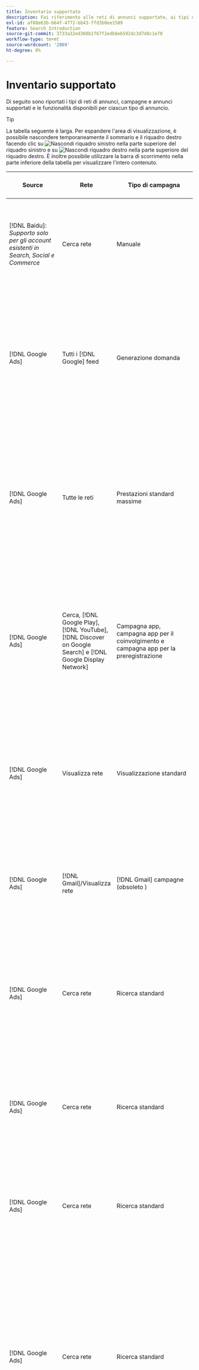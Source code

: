 ```yaml
---
title: Inventario supportato
description: Fai riferimento alle reti di annunci supportate, ai tipi di campagne e ai tipi di annunci.
exl-id: af88e63b-b64f-4772-bb43-ffd3b0ee1589
feature: Search Introduction
source-git-commit: 3733a32ed360b1f67f2edb8eb592dc3d7d8c1e70
workflow-type: tm+mt
source-wordcount: '2869'
ht-degree: 0%

---
```


# Inventario supportato

Di seguito sono riportati i tipi di reti di annunci, campagne e annunci supportati e le funzionalità disponibili per ciascun tipo di annuncio.

>[!TIP]
>
>La tabella seguente è larga. Per espandere l&#39;area di visualizzazione, è possibile nascondere temporaneamente il sommario e il riquadro destro facendo clic su ![Nascondi riquadro sinistro](/help/dsp/assets/hide-left-pane.png "Nascondi riquadro sinistro") nella parte superiore del riquadro sinistro e su ![Nascondi riquadro destro](/help/dsp/assets/hide-right-pane.png "Nascondi riquadro destro") nella parte superiore del riquadro destro. È inoltre possibile utilizzare la barra di scorrimento nella parte inferiore della tabella per visualizzare l&#39;intero contenuto.

| Source | Rete | Tipo di campagna | Tipo di annuncio | Sincronizza e visualizza | Crea/Modifica | Traccia[^1] | Ottimizza[^2] | Report | Supporto Adobe Analytics[^3] |
|----|----|----|----|----|----|----|----|----|----|
| [!DNL Baidu]: *Supporto solo per gli account esistenti in Search, Social e Commerce* | Cerca rete | Manuale | Annuncio testuale | Sincronizzazione automatica tramite API | Crea/modifica tramite [visualizzazioni di gestione campagne](/help/search-social-commerce/campaign-management/campaigns/campaign-management-options.md) e [bulksheet](/help/search-social-commerce/campaign-management/bulksheets/bulksheet-about.md) | Sì | Campagne con strategia di offerta CPC manuale | Dati a livello di annuncio | [!DNL Analytics] dati per ricerca, social e Commerce<br><br>Dati a livello di annuncio da Search, Social e Commerce a | [!DNL Analytics] |
| [!DNL Google Ads] | Tutti i [!DNL Google] feed | Generazione domanda | Annuncio carosello Gen domanda (annuncio multi-immagine)<br><br>Annuncio immagine Gen domanda<br><br>Annuncio prodotto Gen domanda<br><br>Annuncio video Gen domanda | Sincronizzazione automatica tramite API | Nessuna opzione di creazione/modifica | Sì | Solo annunci carosello e immagine; solo portfolio ibridi<br><br>Le offerte e i target della strategia di offerta vengono impostati a livello di campagna, insieme ai budget della campagna, in base al tipo di ottimizzazione. | Dati a livello di annuncio | Dati a livello di annuncio per Search, Social e Commerce [utilizzando il codice di tracciamento AMO ID aggiornato](/help/integrations/analytics/ids.md#amo-id-formats) [^4]<br><br>Dati a livello di annuncio da Search, Social e Commerce a | [!DNL Analytics] |
| [!DNL Google Ads] | Tutte le reti | Prestazioni standard massime | Tutti i tipi di annunci | Sincronizzazione automatica tramite API | Crea/modifica la campagna e carica le risorse nelle impostazioni della campagna in [!UICONTROL Campaigns] > [!UICONTROL Campaigns]<br><br>Sono disponibili solo le impostazioni richieste. Per le impostazioni facoltative e i gruppi di voci, accedi all&#39;editor [!DNL [!DNL Google Ads] Ads]. | Sì | Nei portfolio ibridi solo<br><br>Gli obiettivi della strategia di offerta sono impostati a livello di campagna, insieme ai budget della campagna. | Dati a livello di campagna<br><br>I dati per i gruppi di inserzioni non sono disponibili e la rete di annunci non fornisce dati a livello di annuncio. | [!DNL Analytics] dati per cercare, social e Commerce<br><br>Dati a livello di campagna da Search, Social e Commerce ad Analytics. Richiede il [codice di tracciamento AMO ID](/help/integrations/analytics/ids.md#amo-id-formats) aggiornato. |
| [!DNL Google Ads] | Cerca, [!DNL Google Play], [!DNL YouTube], [!DNL Discover on Google Search] e [!DNL Google Display Network] | Campagna app, campagna app per il coinvolgimento e campagna app per la preregistrazione | Annunci di app, annunci di coinvolgimento app e annunci di preregistrazione app | Sincronizzazione automatica tramite API | — | Sì, quando aggiungi manualmente i tag di tracciamento dei clic ai modelli di tracciamento all’interno della rete di annunci | — | Dati a livello di annuncio da [!DNL Analytics] a metriche standard di Search, Social e Commerce<br><br> a livello di annuncio (ma non conversioni tracciate da Google Ads per annunci di installazione app) da Search, Social e Commerce ad Analytics. |
| [!DNL Google Ads] | Visualizza rete | Visualizzazione standard | Annuncio immagine | Sincronizzazione automatica tramite API | Modifica URL e stato utilizzando solo [bulksheet](/help/search-social-commerce/campaign-management/bulksheets/bulksheet-about.md) | Sì, quando aggiungi manualmente i tag di tracciamento dei clic ai modelli di tracciamento all’interno della rete di annunci | — | Dati a livello di annuncio, ma nessun dato view-through | [!DNL Analytics] dati per ricerca, social e Commerce<br><br>Dati a livello di annuncio da Search, Social e Commerce ad Analytics, ma nessun dato view-through |
| [!DNL Google Ads] | [!DNL Gmail]/Visualizza rete | [!DNL Gmail] campagne (obsoleto ) | [!DNL Gmail] annuncio | Nessuna sincronizzazione | Nessuna opzione di creazione/modifica | — | — | Solo dati a livello di campagna legacy | Dati Analytics legacy per ricerca, social e Commerce<br><br>Dati legacy a livello di campagna da ricerca, social e Commerce a | [!DNL Analytics] |
| [!DNL Google Ads] | Cerca rete | Ricerca standard | Annuncio per sola chiamata | Sincronizzazione automatica tramite API | Crea/modifica tramite [visualizzazioni di gestione campagne](/help/search-social-commerce/campaign-management/campaigns/campaign-management-options.md) | Sì, utilizzando il suffisso della pagina di destinazione a livello di account e il modello di tracciamento oppure aggiungendoli manualmente a livello di annuncio in [!DNL [!DNL Google Ads] Ads] Manager | — | Visualizzazioni a livello di gruppo di annunci e clic solo dalla rete di annunci; nessun ricavo | — |
| [!DNL Google Ads] | Cerca rete | Ricerca standard | \[Expanded\] Annuncio ricerca dinamica | Sincronizzazione automatica tramite API | Crea/modifica tramite [visualizzazioni di gestione campagne](/help/search-social-commerce/campaign-management/campaigns/campaign-management-options.md) e [bulksheet](/help/search-social-commerce/campaign-management/bulksheets/bulksheet-about.md) | Sì | Sì<br><br>Per gruppi di annunci quando la campagna specifica un dominio del sito Web; in caso contrario, per destinazioni di ricerca dinamica. | Dati a livello di campagna e di gruppo di annunci<br><br>La rete di annunci non fornisce dati a livello di annuncio. | [!DNL Analytics] dati per ricerca, social e Commerce<br><br>Dati a livello di campagna e di gruppo di annunci da Search, Social e Commerce a | [!DNL Analytics] |
| [!DNL Google Ads] | Cerca rete | Ricerca standard | Annuncio di testo espanso (obsoleto a giugno 2022) | Sincronizzazione automatica tramite API | Eliminazione utilizzando solo [visualizzazioni gestione campagne](/help/search-social-commerce/campaign-management/campaigns/campaign-management-options.md), [bulksheet](/help/search-social-commerce/campaign-management/bulksheets/bulksheet-about.md) e [feed gestione inventario](/help/search-social-commerce/campaign-management/inventory-feeds/inventory-feeds-about.md) | Sì | — | Dati a livello di annuncio | [!DNL Analytics] dati per ricerca, social e Commerce<br><br>Dati a livello di annuncio da Search, Social e Commerce a | [!DNL Analytics] |
| [!DNL Google Ads] | Cerca rete | Ricerca standard | Annuncio di ricerca reattivo | Sincronizzazione automatica tramite API | Crea/modifica tramite [visualizzazioni gestione campagne](/help/search-social-commerce/campaign-management/campaigns/campaign-management-options.md), [bulksheet](/help/search-social-commerce/campaign-management/bulksheets/bulksheet-about.md) e [feed gestione inventario](/help/search-social-commerce/campaign-management/inventory-feeds/inventory-feeds-about.md) | Sì | Sì | Dati a livello di annuncio per tutti gli elementi pubblicitari disponibili<br><br><b>Nota:</b> [!DNL [!DNL Google Ads] annunci] non fornisce dati al di fuori dei relativi editor nativi sulle combinazioni di testo visualizzate come annunci. Per ulteriori informazioni sul reporting per ogni combinazione di testo, consulta la documentazione [[!DNL [!DNL Google Ads] Ads]](https://support.google.com/google-ads/answer/7684791). | [!DNL Analytics] dati per ricerca, social e Commerce<br><br>Dati a livello di annuncio da Search, Social e Commerce a | [!DNL Analytics] |
| [!DNL Google Ads] | Cerca rete | Ricerca standard (obsoleto) | Annuncio testuale | Sincronizzazione automatica tramite API | Le modifiche di stato agli annunci esistenti utilizzano solo [bulksheet](/help/search-social-commerce/campaign-management/bulksheets/bulksheet-about.md) | Sì | Sì | Dati a livello di annuncio | [!DNL Analytics] dati per ricerca, social e Commerce<br><br>Dati a livello di annuncio da Search, Social e Commerce a | [!DNL Analytics] |
| [!DNL Google Ads] | Cerca rete | Ricerca standard | <i>Estensione annuncio:</i><br><br>Sitelink (a livello di account, campagna e gruppo di annunci) | Sincronizzazione automatica tramite API | Crea/modifica tramite [visualizzazioni di gestione campagne](/help/search-social-commerce/campaign-management/campaigns/campaign-management-options.md) e [bulksheet](/help/search-social-commerce/campaign-management/bulksheets/bulksheet-about.md) | —<br><br>I collegamenti di sito hanno un campo &quot;Modello di tracciamento&quot;, ma Search, Social e Commerce mappano i clic e le conversioni risultanti alla parola chiave associata, non al singolo collegamento di sito. | — Search, Social e Commerce non vengono ottimizzati per il sitelink. Viene invece ottimizzato in base alla parola chiave associata all’annuncio in cui è incluso il sitelink. | —<br><br>Sono disponibili dati per la parola chiave associata. In [!DNL Google Ads] è possibile visualizzare i dati delle prestazioni a livello di sitelink nella scheda [!DNL Campaigns] > scheda [!DNL Ad Extensions].<br><br>Per vedere quali singole conversioni sono risultate da un clic su un sitelink, generare un [report sulle transazioni](/help/search-social-commerce/reports/management/basic-advanced/transaction-report.md). Il valore della colonna [!UICONTROL Link Type] per un sitelink è <code>sl:&lt;testo Sitelink></code>, ad esempio :See offerte correnti. | Dati per la parola chiave associata solo da Search, Social e Commerce a | [!DNL Analytics] |
| [!DNL Google Ads] | Cerca rete | Ricerca standard | <i>Altre estensioni annuncio:</i><br><br>Estensione callout<br><br>Estensione posizione<br><br>Estensione telefono | Sincronizzazione automatica tramite API | Gestisci le estensioni di telefoni e callout utilizzando [visualizzazioni di gestione campagne](/help/search-social-commerce/campaign-management/campaigns/campaign-management-options.md).<br><br>Le estensioni della posizione non sono disponibili. Le associazioni di estensioni della posizione esistenti sono sincronizzate ma possono essere eliminate solo. | —<br><br>I collegamenti di sito hanno un campo &quot;Modello di tracciamento&quot;, ma Search, Social e Commerce mappano i clic e le conversioni risultanti alla parola chiave associata, non al singolo collegamento di sito.<br><br>Gli altri tipi di estensioni degli annunci non hanno un URL da monitorare e Search, Social e Commerce non possono mappare i dati di conversione su di essi. | — | —<br><br>[!DNL Google Ads] associa i clic su un&#39;estensione dell&#39;annuncio alla parola chiave associata all&#39;annuncio in cui è inclusa l&#39;estensione.<br><br>In Search, Social e Commerce non sono disponibili dati relativi ai costi o ai clic a livello di estensione. In [!DNL Google Ads] è possibile visualizzare i costi e fare clic sui dati a livello di estensione nella scheda [!DNL Campaigns] > scheda [!DNL Ad Extensions].<br><br>Per vedere quali singole conversioni sono risultate da un clic su un Sitelink, genera un [report sulle transazioni](/help/search-social-commerce/reports/management/basic-advanced/transaction-report.md). La colonna [!UICONTROL Link Type] per un sitelink è <code>sl:&lt;testo Sitelink></code>, ad esempio :See offerte correnti. | Dati per la parola chiave associata solo da Search, Social e Commerce a | [!DNL Analytics] |
| [!DNL Google Ads] | Rete acquisti | Acquisti standard | Annuncio per lo shopping di prodotti (Creative type &quot;Product&quot;) | Sincronizzazione automatica tramite API | La copia dell’annuncio viene generata automaticamente per i gruppi di prodotti nel gruppo di annunci. Modifica lo stato dell&#39;annuncio solo utilizzando [bulksheet](/help/search-social-commerce/campaign-management/bulksheets/bulksheet-about.md) e [feed di gestione inventario](/help/search-social-commerce/campaign-management/inventory-feeds/inventory-feeds-about.md)<br><br>Puoi creare campagne padre, gruppi di annunci e gruppi di prodotti e modificarne solo lo stato utilizzando [visualizzazioni di gestione campagne](/help/search-social-commerce/campaign-management/campaigns/campaign-management-options.md), [bulksheet](/help/search-social-commerce/campaign-management/bulksheets/bulksheet-about.md) e [feed di gestione inventario](/help/search-social-commerce/campaign-management/inventory-feeds/inventory-feeds-about.md). | Sì, quando aggiungi manualmente i tag di tracciamento dei clic ai modelli di tracciamento all’interno della rete di annunci | Sì | I dati a livello di campagna, gruppo di annunci e gruppo di prodotti [!DNL Google Ads] non forniscono dati sulle prestazioni a livello di annuncio per le campagne di acquisto. | [!DNL Analytics] dati per Search, Social e Commerce<br><br>Dati a livello di campagna, gruppo di annunci e gruppo di prodotti da Search, Social e Commerce a | [!DNL Analytics] |
| [!DNL Google Ads] | [!DNL YouTube] | Video | Annuncio video | La sincronizzazione tramite API richiede solo [consenso](/help/search-social-commerce/tools/sync-inventory.md)<br><br>dettagli annuncio di base, senza miniature | Nessuna opzione di creazione/modifica | Sì, quando aggiungi manualmente i tag di tracciamento dei clic ai modelli di tracciamento all’interno della rete di annunci | Campagne con la strategia di offerta [!UICONTROL Maximize Conversions] solo in portfolio ibridi<br><br>Il portfolio ibrido deve includere solo [!DNL YouTube] campagne. | Dati a livello di campagna e di gruppo di annunci<br><br>La rete di annunci non fornisce dati a livello di annuncio. | [!DNL Analytics] dati per ricerca, social e Commerce<br><br>Dati a livello di campagna e di gruppo di annunci da Search, Social e Commerce a | [!DNL Analytics] |
| [!DNL Microsoft Advertising] | Tutte le reti | Prestazioni standard massime | Tutti i tipi di annunci | Sincronizzazione automatica tramite API | Crea/modifica campagne in [!UICONTROL Campaigns] > [!UICONTROL Campaigns]. | Sì | Nei portfolio ibridi solo<br><br>Gli obiettivi della strategia di offerta sono impostati a livello di campagna, insieme ai budget della campagna. | Dati a livello di gruppo di risorse<br><br>La rete di annunci non fornisce dati a livello di annuncio. | [!DNL Analytics] dati per ricerca, social e Commerce<br><br>Dati a livello di gruppo di risorse da Search, Social e Commerce a | [!DNL Analytics] |
| [!DNL Microsoft Advertising] | Audience Network | Tipi di campagna del pubblico:<br><br>&quot;[!UICONTROL Audience (image)]&quot; e &quot;[!UICONTROL Audience] (feed)&quot;) | Annuncio reattivo<br><br>Include annunci basati su immagini e annunci basati su feed di prodotto solo per la rete di pubblico | Sincronizzazione automatica tramite API | Crea/modifica tramite [visualizzazioni di gestione campagne](/help/search-social-commerce/campaign-management/campaigns/campaign-management-options.md) e [bulksheet](/help/search-social-commerce/campaign-management/bulksheets/bulksheet-about.md) | Sì | Campagne CPC (eCPC) migliorate; campagne con la strategia di offerta [!UICONTROL Maximize Conversions] in portfolio ibridi | Dati a livello di annuncio | [!DNL Analytics] dati per ricerca, social e Commerce<br><br>Dati a livello di annuncio da Search, Social e Commerce a | [!DNL Analytics] |
| [!DNL Microsoft Advertising] | Audience Network | [!UICONTROL Audience Video] | Annuncio reattivo | Sincronizzazione automatica tramite API | Crea campagne principali e gruppi di annunci utilizzando [visualizzazioni di gestione campagne](/help/search-social-commerce/campaign-management/campaigns/campaign-management-options.md). | Sì | Sì per campagne CPC (eCPC) avanzate<br><br>Non disponibile per campagne CPM | Dati a livello di annuncio | [!DNL Analytics] dati per ricerca, social e Commerce<br><br>Dati a livello di annuncio da Search, Social e Commerce a | [!DNL Analytics] |
| [!DNL Microsoft Advertising] | Audience Network | [!UICONTROL Audience CTV Video] | Annuncio reattivo | Sincronizzazione automatica tramite API | Crea campagne principali e gruppi di annunci utilizzando [visualizzazioni di gestione campagne](/help/search-social-commerce/campaign-management/campaigns/campaign-management-options.md). | Sì | Sì per campagne CPC (eCPC) avanzate<br><br>Non disponibile per campagne CPM | Dati a livello di annuncio | [!DNL Analytics] dati per ricerca, social e Commerce<br><br>Dati a livello di annuncio da Search, Social e Commerce a | [!DNL Analytics] |
| [!DNL Microsoft Advertising] | Audience Network | Ricerca | Annuncio di testo espanso con &quot;[!DNL Prefer Audience Ad Format]&quot; selezionato | Sincronizzazione automatica tramite API | Crea/modifica tramite [visualizzazioni di gestione campagne](/help/search-social-commerce/campaign-management/campaigns/campaign-management-options.md)<br><br>Nessun supporto per le estensioni degli annunci di immagini | Sì | Sì | Dati a livello di annuncio | [!DNL Analytics] dati per ricerca, social e Commerce<br><br>Dati a livello di annuncio da Search, Social e Commerce a | [!DNL Analytics] |
| [!DNL Microsoft Advertising] | Reti di pubblico e di ricerca | Campagne di acquisto per i marchi:<br><br>Acquisti per marchio: utilizza la strategia di offerta [!UICONTROL Manual CPC]<br><br>Promozioni per marchio: utilizza la strategia di offerta [!UICONTROL Cost per Sale] | Annuncio di prodotto | Sincronizzazione automatica tramite API | Crea la campagna principale, il gruppo di annunci e i gruppi di prodotti utilizzando [visualizzazioni di gestione campagne](/help/search-social-commerce/campaign-management/campaigns/campaign-management-options.md). | Sì | No | Dati a livello di gruppo di prodotti | [!DNL Analytics] dati per ricerca, social e Commerce<br><br>Dati a livello di gruppo di prodotti da Search, Social e Commerce a | [!DNL Analytics] |
| [!DNL Microsoft Advertising] | [!DNL Microsoft Store] | Annuncio store | Annuncio di prodotto | Sincronizzazione automatica tramite API | Crea la campagna principale, il gruppo di annunci e i gruppi di prodotti utilizzando [visualizzazioni di gestione campagne](/help/search-social-commerce/campaign-management/campaigns/campaign-management-options.md). | Sì | Sì per [!UICONTROL Manual CPC] campagne. <br><br>Non disponibile per [!UICONTROL Manual CPA] campagne. | Dati a livello di gruppo di prodotti | [!DNL Analytics] dati per ricerca, social e Commerce<br><br>Dati a livello di gruppo di prodotti da Search, Social e Commerce a | [!DNL Analytics] |
| [!DNL Microsoft Advertising] | Cerca rete | Ricerca | \[Expanded\] Annuncio ricerca dinamica | Sincronizzazione automatica tramite API | Crea/modifica tramite [visualizzazioni di gestione campagne](/help/search-social-commerce/campaign-management/campaigns/campaign-management-options.md) e [bulksheet](/help/search-social-commerce/campaign-management/bulksheets/bulksheet-about.md) | Sì | Sì | Dati a livello di annuncio | [!DNL Analytics] dati per ricerca, social e Commerce<br><br>Dati a livello di annuncio da Search, Social e Commerce a | [!DNL Analytics] |
| [!DNL Microsoft Advertising] | Cerca rete | Ricerca | Annuncio di testo espanso (obsoleto a febbraio 2023) | Sincronizzazione automatica tramite API | Modifica lo stato per gli annunci esistenti utilizzando solo [visualizzazioni di gestione campagne](/help/search-social-commerce/campaign-management/campaigns/campaign-management-options.md), [bulksheet](/help/search-social-commerce/campaign-management/bulksheets/bulksheet-about.md) e [feed di gestione inventario](/help/search-social-commerce/campaign-management/inventory-feeds/inventory-feeds-about.md) | Sì | Sì | Dati a livello di annuncio | [!DNL Analytics] dati per ricerca, social e Commerce<br><br>Dati a livello di annuncio da Search, Social e Commerce a | [!DNL Analytics] |
| [!DNL Microsoft Advertising] | Cerca rete | Ricerca | Annuncio multimediale | Sincronizzazione automatica tramite API | Crea/modifica utilizzando [visualizzazioni di gestione campagne](/help/search-social-commerce/campaign-management/campaigns/campaign-management-options.md). Modifica supporto anche per stato e URL solo in [bulksheet](/help/search-social-commerce/campaign-management/bulksheets/bulksheet-about.md) | Sì | Sì | Dati a livello di annuncio | [!DNL Analytics] dati per ricerca, social e Commerce<br><br>Dati a livello di annuncio da Search, Social e Commerce a | [!DNL Analytics] |
| [!DNL Microsoft Advertising] | Cerca rete | Ricerca | Annuncio di ricerca reattivo | Sincronizzazione automatica tramite API | Crea/modifica tramite [visualizzazioni gestione campagne](/help/search-social-commerce/campaign-management/campaigns/campaign-management-options.md), [bulksheet](/help/search-social-commerce/campaign-management/bulksheets/bulksheet-about.md) e [feed gestione inventario](/help/search-social-commerce/campaign-management/inventory-feeds/inventory-feeds-about.md) | Sì | Sì | Dati a livello di annuncio | [!DNL Analytics] dati per ricerca, social e Commerce<br><br>Dati a livello di annuncio da Search, Social e Commerce a | [!DNL Analytics] |
| [!DNL Microsoft Advertising] | Cerca rete | Ricerca | Annuncio di testo standard (obsoleto nel 2017) | Sincronizzazione automatica tramite API | Modifica utilizzando solo [visualizzazioni di gestione campagne](/help/search-social-commerce/campaign-management/campaigns/campaign-management-options.md) e [bulksheet](/help/search-social-commerce/campaign-management/bulksheets/bulksheet-about.md) | Sì | Sì | Dati a livello di annuncio | [!DNL Analytics] dati per ricerca, social e Commerce<br><br>Dati a livello di annuncio da Search, Social e Commerce a | [!DNL Analytics] |
| [!DNL Microsoft Advertising] | Cerca rete | Ricerca standard | <i>Estensione annuncio:</i><br><br>Sitelink (a livello di campagna) | Sincronizzazione automatica tramite API | Crea/modifica tramite [visualizzazioni di gestione campagne](/help/search-social-commerce/campaign-management/campaigns/campaign-management-options.md) e [bulksheet](/help/search-social-commerce/campaign-management/bulksheets/bulksheet-about.md) | —<br><br>I sitelink a livello di campagna hanno un campo &quot;[!UICONTROL Tracking Template]&quot;, ma Search, Social e Commerce mappano i clic e le conversioni risultanti alla parola chiave associata, non al singolo sitelink. | —<br><br>Ricerca, Social e Commerce non ottimizzati per il sitelink. Viene invece ottimizzato in base alla parola chiave associata all’annuncio in cui è incluso il sitelink. | —<br><br>Sono disponibili dati per la parola chiave associata. Per i dati sulle prestazioni a livello di sitelink, utilizzare l&#39;editor di annunci [!DNL Microsoft Advertising].<br><br>Per vedere quali singole conversioni sono risultate da un clic su un sitelink, generare un [report sulle transazioni](/help/search-social-commerce/reports/management/basic-advanced/transaction-report.md). La colonna [!UICONTROL Link Type] per un sitelink è <code>sl:&lt;testo Sitelink></code>, ad esempio :See offerte correnti. | Dati per la parola chiave associata solo da Search, Social e Commerce a | [!DNL Analytics] |
| [!DNL Microsoft Advertising] | Rete acquisti | Acquisti standard | Annuncio di prodotto | Sincronizzazione automatica tramite API | Crea/modifica righe promozione utilizzando solo [visualizzazioni di gestione campagne](/help/search-social-commerce/campaign-management/campaigns/campaign-management-options.md) e [bulksheet](/help/search-social-commerce/campaign-management/bulksheets/bulksheet-about.md); gli annunci vengono generati automaticamente. Puoi creare la campagna principale, il gruppo di annunci e i gruppi di prodotti utilizzando [visualizzazioni di gestione campagne](/help/search-social-commerce/campaign-management/campaigns/campaign-management-options.md), [bulksheet](/help/search-social-commerce/campaign-management/bulksheets/bulksheet-about.md) e [feed di gestione inventario](/help/search-social-commerce/campaign-management/inventory-feeds/inventory-feeds-about.md). | Sì, quando aggiungi manualmente i tag di tracciamento dei clic ai modelli di tracciamento all’interno della rete di annunci | Sì | Dati a livello di annuncio<br><br>Per vedere quali singole conversioni sono risultate da un clic su un annuncio di acquisto, genera un [report sulle transazioni](/help/search-social-commerce/reports/management/basic-advanced/transaction-report.md); la colonna [!UICONTROL Link Type] per un elenco di prodotti è `pla:&lt;product ID&gt;`, ad esempio pla:8525822. | [!DNL Analytics] dati per ricerca, social e Commerce<br><br>Dati a livello di annuncio da Search, Social e Commerce a | [!DNL Analytics] |
| [!DNL Microsoft Advertising] | Rete di acquisto: acquisto intelligente | Acquisti avanzati (funzionalità Beta in Search, Social e Commerce) | Annuncio di prodotto | Sincronizzazione automatica tramite API per impostazione predefinita, ma può essere [escluso](/help/search-social-commerce/tools/sync-inventory.md) | Nessuna opzione di creazione/modifica | Sì, quando aggiungi manualmente i tag di tracciamento dei clic ai modelli di tracciamento all’interno della rete di annunci | Cerca campagne con le strategie di offerta [!UICONTROL Maximize Conversion Value] e [!UICONTROL tROAS] solo in portfolio ibridi<br><br>L&#39;obiettivo deve includere solo [!DNL Adobe] metriche ed è necessario abilitare il caricamento degli obiettivi di Ricerca, Social e Commerce in [!DNL Microsoft Advertising]. | Dati a livello di annuncio<br><br>Per vedere quali singole conversioni sono risultate da un clic su un annuncio di acquisto, genera un [report sulle transazioni](/help/search-social-commerce/reports/management/basic-advanced/transaction-report.md); la colonna [!UICONTROL Link Type] per un elenco di prodotti è `pla:&lt;product ID&gt;`, ad esempio pla:8525822. | [!DNL Analytics] dati per ricerca, social e Commerce<br><br>Dati a livello di annuncio da Search, Social e Commerce a | [!DNL Analytics] |
| [!DNL Naver] | Cerca rete | Sito Web | Annuncio testuale | —<br><br>Nessuna sincronizzazione, ma è possibile replicare manualmente la struttura dell&#39;account e caricare le metriche del traffico giornaliero per l&#39;attribuzione di reporting e conversione<br><br>Vedere &quot;[Implementare [!DNL Naver] account di solo tracciamento](/help/search-social-commerce/campaign-management/naver-tracking-only-account-implement.md).&quot; | Nessuna opzione di creazione/modifica<br><br>È possibile replicare/modificare manualmente la struttura dell&#39;account utilizzando [modelli di bulksheet](/help/search-social-commerce/campaign-management/bulksheets/bulksheet-about.md). | Sì, quando aggiungi tag di tracciamento dei clic alle impostazioni delle parole chiave all’interno della rete di annunci | —<br><br>Nessuna offerta | Dati a livello di annuncio | [!DNL Analytics] dati da cercare, social e Commerce, ma non viceversa |
| [!DNL Pinterest] (supporto sincronizzazione terminato nel 2022) | Cerca rete | Campagne di traffico con solo posizionamenti di ricerca e gruppi di annunci con targeting per parole chiave | Spillo promosso | Nessuna informazione di sincronizzazione<br><br>dell&#39;account legacy fino al 21 luglio 2022 è disponibile in sola lettura. | Nessuna opzione di creazione/modifica | — | — | impression e clic legacy a livello di annuncio solo da Pinterest, ma senza ricavi, sincronizzati fino al 21 luglio 2022. | [!DNL Analytics] dati da cercare, social e Commerce, ma non viceversa |
| [!DNL Yahoo! Display Network] | Visualizza rete | Visualizzazione | Banner pubblicitario, immagine reattiva | Sincronizzazione automatica tramite API, ma sola lettura | Nessuna opzione di creazione/modifica | Sì, quando aggiungi manualmente i tag di tracciamento dei clic ai modelli di tracciamento all’interno della rete di annunci | Solo campagne con [!UICONTROL Manual CPC] strategia di offerta<br><br>La stessa offerta viene applicata a tutti gli annunci di un gruppo di annunci. | Dati a livello di annuncio | [!DNL Analytics] dati per ricerca, social e Commerce<br><br>Dati a livello di annuncio da Search, Social e Commerce a | [!DNL Analytics] |
| [!DNL Yahoo! Display Network] | Cerca rete | Ricerca | Annuncio di testo (lungo e breve) | Sincronizzazione automatica tramite API | Nessuna opzione di creazione/modifica | Sì, quando aggiungi manualmente i tag di tracciamento dei clic ai modelli di tracciamento all’interno della rete di annunci | Solo campagne con strategia di offerta CPC manuale<br><br>La stessa offerta viene applicata a tutti gli annunci di un gruppo di annunci. | Dati a livello di annuncio | [!DNL Analytics] dati per ricerca, social e Commerce<br><br>Dati a livello di annuncio da Search, Social e Commerce a | [!DNL Analytics] |
| [!DNL Yahoo! Japan Ads] | Cerca rete | Ricerca sponsorizzata | Annuncio di testo esteso<br><br>(solo annunci legacy; obsoleto a settembre 2022 al posto della ricerca responsive) | Sincronizzazione automatica tramite API | Elimina solo utilizzando [visualizzazioni gestione campagne](/help/search-social-commerce/campaign-management/campaigns/campaign-management-options.md), [bulksheet](/help/search-social-commerce/campaign-management/bulksheets/bulksheet-about.md) e [feed gestione inventario](/help/search-social-commerce/campaign-management/inventory-feeds/inventory-feeds-about.md) | Sì | Solo campagne con [!UICONTROL Manual CPC] strategia di offerta | Dati a livello di annuncio | [!DNL Analytics] dati per ricerca, social e Commerce<br><br>Dati a livello di annuncio da Search, Social e Commerce a | [!DNL Analytics] |
| [!DNL Yahoo! Japan Ads] | Cerca rete | Ricerca sponsorizzata | Annuncio di ricerca reattivo | Sincronizzazione automatica tramite API | Nessuna opzione di creazione/modifica | Sì, quando aggiungi manualmente i tag di tracciamento dei clic all’interno della rete di annunci | Solo campagne con [!UICONTROL Manual CPC] strategia di offerta | Dati a livello di annuncio | [!DNL Analytics] dati per ricerca, social e Commerce<br><br>Dati a livello di annuncio da Search, Social e Commerce a | [!DNL Analytics] |
| [!DNL Yahoo! Japan Ads] | Cerca rete | Ricerca sponsorizzata | Annuncio di testo standard (obsoleto nel 2017) | Sincronizzazione automatica tramite API | Elimina solo utilizzando [bulksheet](/help/search-social-commerce/campaign-management/bulksheets/bulksheet-about.md) | Sì | Solo campagne con [!UICONTROL Manual CPC] strategia di offerta | Dati a livello di annuncio | [!DNL Analytics] dati per ricerca, social e Commerce<br><br>Dati a livello di annuncio da Search, Social e Commerce a | [!DNL Analytics] |
| [!DNL Yahoo Native] (supporto sincronizzazione terminato nel 2022) | Rete nativa | Nativa | Annuncio testuale | Nessuna informazione sull&#39;account Sync<br><br>Legacy fino al 10 marzo 2022 è disponibile in sola lettura. | Nessuna opzione di creazione/modifica | — | — | —<br><br>Dati legacy a livello di annuncio sincronizzati fino al 10 marzo 2022. | [!DNL Analytics] dati da cercare, social e Commerce, ma non viceversa |
| [!DNL Yandex] | Cerca rete | Ricerca | Annuncio testuale | Sincronizzazione automatica tramite API | Crea/modifica tramite [visualizzazioni gestione campagne](/help/search-social-commerce/campaign-management/campaigns/campaign-management-options.md), [bulksheet](/help/search-social-commerce/campaign-management/bulksheets/bulksheet-about.md) e [feed gestione inventario](/help/search-social-commerce/campaign-management/inventory-feeds/inventory-feeds-about.md) | Sì | Campagne con strategia di offerta CPC | Dati a livello di annuncio | [!DNL Analytics] dati per ricerca, social e Commerce<br><br>Dati a livello di annuncio da Search, Social e Commerce a | [!DNL Analytics] |
| [!DNL Yandex] | Visualizza rete | Visualizzazione/Contenuto | Annuncio testuale | Sincronizzazione automatica tramite API | Crea/modifica tramite [visualizzazioni gestione campagne](/help/search-social-commerce/campaign-management/campaigns/campaign-management-options.md), [bulksheet](/help/search-social-commerce/campaign-management/bulksheets/bulksheet-about.md) e [feed gestione inventario](/help/search-social-commerce/campaign-management/inventory-feeds/inventory-feeds-about.md) | Sì | Campagne con strategia di offerta CPC | Dati a livello di annuncio | [!DNL Analytics] dati per ricerca, social e Commerce<br><br>Dati a livello di annuncio da Search, Social e Commerce a | [!DNL Analytics] |

[^1]: per la maggior parte delle reti di annunci e dei tipi di campagne, quando si abilitano le impostazioni di tracciamento &quot;[!UICONTROL EF Redirect]&quot; e &quot;[!UICONTROL Auto Upload]&quot; per una campagna attiva (impostata a livello di campagna o ereditata dalle impostazioni dell&#39;account), Ricerca, Social e Commerce creano e caricano automaticamente gli URL di tracciamento dei componenti del gruppo di annunci nella rete di annunci ogni volta che questa si sincronizza con essa. In caso contrario, devi generare URL di tracciamento e aggiungerli alle impostazioni dell’account, della campagna o del componente della campagna. Consulta &quot;[Quando e come generare gli URL di tracciamento dei clic per rete di annunci e oggetto](/help/search-social-commerce/tracking/click-tracking-ways-to-generate.md).&quot;

[^2]: ulteriori informazioni in &quot;[Supporto dell&#39;ottimizzazione tramite strategia di offerta](/help/search-social-commerce/new-ui/manage/portfolios/portfolio-about.md#optimization-by-bid-strategy).&quot;

[^3]: richiede un&#39;integrazione con Adobe Analytics. Vedi &quot;[Panoramica di Analytics per Adobe Advertising](https://experienceleague.adobe.com/docs/advertising/integrations/analytics/overview.html).&quot;

[^4]: i dati [!DNL Analytics] vengono inviati a Search, Social e Commerce utilizzando il parametro di tracciamento dell&#39;AMO ID aggiornato (a partire da `s_kwcid`), indipendentemente dal formato dell&#39;AMO ID normalmente utilizzato per l&#39;account. Se utilizzi normalmente la versione precedente dell’AMO ID, ti consigliamo di effettuare l’aggiornamento al nuovo formato AMO ID per una migliore esperienza. Tuttavia, anche se i dati relativi a clic/costi e ricavi vengono tracciati utilizzando AMO ID diversi, entrambi i set di dati sono completamente classificati e aggregati nella stessa campagna e nello stesso account.
